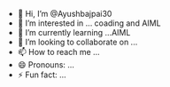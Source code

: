 - 👋 Hi, I’m @Ayushbajpai30
- 👀 I’m interested in ... coading and AIML
- 🌱 I’m currently learning ...AIML
- 💞️ I’m looking to collaborate on ...
- 📫 How to reach me ...
- 😄 Pronouns: ...
- ⚡ Fun fact: ...

<!---
Ayushbajpai30/Ayushbajpai30 is a ✨ special ✨ repository because its `README.md` (this file) appears on your GitHub profile.
You can click the Preview link to take a look at your changes.
--->
